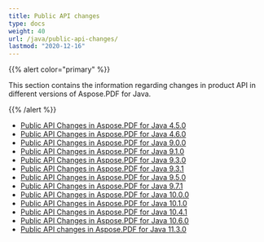 ```yaml
---
title: Public API changes
type: docs
weight: 40
url: /java/public-api-changes/
lastmod: "2020-12-16"
---
```


{{% alert color="primary" %}} 

This section contains the information regarding changes in product API in different versions of Aspose.PDF for Java.

{{% /alert %}} 

- [Public API Changes in Aspose.PDF for Java 4.5.0](/pdf/java/public-api-changes-in-aspose-pdf-for-java-4-5-0/)
- [Public API Changes in Aspose.PDF for Java 4.6.0](/pdf/java/public-api-changes-in-aspose-pdf-for-java-4-6-0/)
- [Public API Changes in Aspose.PDF for Java 9.0.0](/pdf/java/public-api-changes-in-aspose-pdf-for-java-9-0-0/)
- [Public API Changes in Aspose.PDF for Java 9.1.0](/pdf/java/public-api-changes-in-aspose-pdf-for-java-9-1-0/)
- [Public API Changes in Aspose.PDF for Java 9.3.0](/pdf/java/public-api-changes-in-aspose-pdf-for-java-9-3-0/)
- [Public API Changes in Aspose.PDF for Java 9.3.1](/pdf/java/public-api-changes-in-aspose-pdf-for-java-9-3-1/)
- [Public API Changes in Aspose.PDF for Java 9.5.0](/pdf/java/public-api-changes-in-aspose-pdf-for-java-9-5-0/)
- [Public API Changes in Aspose.PDF for Java 9.7.1](/pdf/java/public-api-changes-in-aspose-pdf-for-java-9-7-1/)
- [Public API Changes in Aspose.PDF for Java 10.0.0](/pdf/java/public-api-changes-in-aspose-pdf-for-java-10-0-0/)
- [Public API Changes in Aspose.PDF for Java 10.1.0](/pdf/java/public-api-changes-in-aspose-pdf-for-java-10-1-0/)
- [Public API Changes in Aspose.PDF for Java 10.4.1](/pdf/java/public-api-changes-in-aspose-pdf-for-java-10-4-1/)
- [Public API Changes in Aspose.PDF for Java 10.6.0](/pdf/java/public-api-changes-in-aspose-pdf-for-java-10-6-0/)
- [Public API changes in Aspose.PDF for Java 11.3.0](/pdf/java/public-api-changes-in-aspose-pdf-for-java-11-3-0/)
